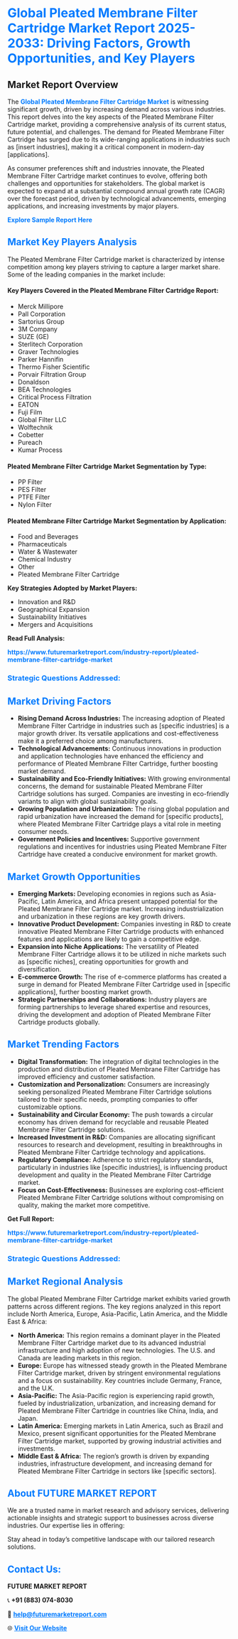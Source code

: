 <h1 style="color: #007BFF;">Global Pleated Membrane Filter Cartridge Market Report 2025-2033: Driving Factors, Growth Opportunities, and Key Players</h1>

<section id="overview">
<h2>Market Report Overview</h2>
<p>The <a href="https://www.futuremarketreport.com/industry-report/pleated-membrane-filter-cartridge-market" style="color: #007BFF; text-decoration: none;"><strong>Global Pleated Membrane Filter Cartridge Market</strong></a> is witnessing significant growth, driven by increasing demand across various industries. This report delves into the key aspects of the Pleated Membrane Filter Cartridge market, providing a comprehensive analysis of its current status, future potential, and challenges. The demand for Pleated Membrane Filter Cartridge has surged due to its wide-ranging applications in industries such as [insert industries], making it a critical component in modern-day [applications].</p>
<p>As consumer preferences shift and industries innovate, the Pleated Membrane Filter Cartridge market continues to evolve, offering both challenges and opportunities for stakeholders. The global market is expected to expand at a substantial compound annual growth rate (CAGR) over the forecast period, driven by technological advancements, emerging applications, and increasing investments by major players.</p>
</section>

<section id="overview">
<p><a href="https://www.futuremarketreport.com/request-sample/reportId=112320" style="color: #007BFF; text-decoration: none;"><strong>Explore Sample Report Here</strong></a></p>
</section>

<section id="key-players">
<h2 style="color: #007BFF;">Market Key Players Analysis</h2>
<p>The Pleated Membrane Filter Cartridge market is characterized by intense competition among key players striving to capture a larger market share. Some of the leading companies in the market include:</p>
<h4>Key Players Covered in the Pleated Membrane Filter Cartridge Report:</h4>
<ul><li>Merck Millipore</li><li>Pall Corporation</li><li>Sartorius Group</li><li>3M Company</li><li>SUZE (GE)</li><li>Sterlitech Corporation</li><li>Graver Technologies</li><li>Parker Hannifin</li><li>Thermo Fisher Scientific</li><li>Porvair Filtration Group</li><li>Donaldson</li><li>BEA Technologies</li><li>Critical Process Filtration</li><li>EATON</li><li>Fuji Film</li><li>Global Filter LLC</li><li>Wolftechnik</li><li>Cobetter</li><li>Pureach</li><li>Kumar Process</li></ul>
<h4>Pleated Membrane Filter Cartridge Market Segmentation by Type:</h4>
<ul><li>PP Filter</li><li>PES Filter</li><li>PTFE Filter</li><li>Nylon Filter</li></ul>

<h4>Pleated Membrane Filter Cartridge Market Segmentation by Application:</h4>
<ul><li>Food and Beverages</li><li>Pharmaceuticals</li><li>Water &amp; Wastewater</li><li>Chemical Industry</li><li>Other</li><li>Pleated Membrane Filter Cartridge</li></ul>
<p><strong>Key Strategies Adopted by Market Players:</strong></p>
<ul>
<li>Innovation and R&D</li>
<li>Geographical Expansion</li>
<li>Sustainability Initiatives</li>
<li>Mergers and Acquisitions</li>
</ul>
</section>

<section>
<p><strong>Read Full Analysis: </strong></p><a href="https://www.futuremarketreport.com/industry-report/pleated-membrane-filter-cartridge-market" style="color: #007BFF; text-decoration: none;"><strong>https://www.futuremarketreport.com/industry-report/pleated-membrane-filter-cartridge-market</strong></a>
<h3 style="color: #007BFF;">Strategic Questions Addressed:</h3>
</section>

<section id="driving-factors">
<h2 style="color: #007BFF;">Market Driving Factors</h2>
<ul>
<li><strong>Rising Demand Across Industries:</strong> The increasing adoption of Pleated Membrane Filter Cartridge in industries such as [specific industries] is a major growth driver. Its versatile applications and cost-effectiveness make it a preferred choice among manufacturers.</li>
<li><strong>Technological Advancements:</strong> Continuous innovations in production and application technologies have enhanced the efficiency and performance of Pleated Membrane Filter Cartridge, further boosting market demand.</li>
<li><strong>Sustainability and Eco-Friendly Initiatives:</strong> With growing environmental concerns, the demand for sustainable Pleated Membrane Filter Cartridge solutions has surged. Companies are investing in eco-friendly variants to align with global sustainability goals.</li>
<li><strong>Growing Population and Urbanization:</strong> The rising global population and rapid urbanization have increased the demand for [specific products], where Pleated Membrane Filter Cartridge plays a vital role in meeting consumer needs.</li>
<li><strong>Government Policies and Incentives:</strong> Supportive government regulations and incentives for industries using Pleated Membrane Filter Cartridge have created a conducive environment for market growth.</li>
</ul>
</section>

<section id="growth-opportunities">
<h2 style="color: #007BFF;">Market Growth Opportunities</h2>
<ul>
<li><strong>Emerging Markets:</strong> Developing economies in regions such as Asia-Pacific, Latin America, and Africa present untapped potential for the Pleated Membrane Filter Cartridge market. Increasing industrialization and urbanization in these regions are key growth drivers.</li>
<li><strong>Innovative Product Development:</strong> Companies investing in R&D to create innovative Pleated Membrane Filter Cartridge products with enhanced features and applications are likely to gain a competitive edge.</li>
<li><strong>Expansion into Niche Applications:</strong> The versatility of Pleated Membrane Filter Cartridge allows it to be utilized in niche markets such as [specific niches], creating opportunities for growth and diversification.</li>
<li><strong>E-commerce Growth:</strong> The rise of e-commerce platforms has created a surge in demand for Pleated Membrane Filter Cartridge used in [specific applications], further boosting market growth.</li>
<li><strong>Strategic Partnerships and Collaborations:</strong> Industry players are forming partnerships to leverage shared expertise and resources, driving the development and adoption of Pleated Membrane Filter Cartridge products globally.</li>
</ul>
</section>

<section id="trending-factors">
<h2 style="color: #007BFF;">Market Trending Factors</h2>
<ul>
<li><strong>Digital Transformation:</strong> The integration of digital technologies in the production and distribution of Pleated Membrane Filter Cartridge has improved efficiency and customer satisfaction.</li>
<li><strong>Customization and Personalization:</strong> Consumers are increasingly seeking personalized Pleated Membrane Filter Cartridge solutions tailored to their specific needs, prompting companies to offer customizable options.</li>
<li><strong>Sustainability and Circular Economy:</strong> The push towards a circular economy has driven demand for recyclable and reusable Pleated Membrane Filter Cartridge solutions.</li>
<li><strong>Increased Investment in R&D:</strong> Companies are allocating significant resources to research and development, resulting in breakthroughs in Pleated Membrane Filter Cartridge technology and applications.</li>
<li><strong>Regulatory Compliance:</strong> Adherence to strict regulatory standards, particularly in industries like [specific industries], is influencing product development and quality in the Pleated Membrane Filter Cartridge market.</li>
<li><strong>Focus on Cost-Effectiveness:</strong> Businesses are exploring cost-efficient Pleated Membrane Filter Cartridge solutions without compromising on quality, making the market more competitive.</li>
</ul>
</section>

<section>
<p><strong>Get Full Report: </strong></p><a href="https://www.futuremarketreport.com/industry-report/pleated-membrane-filter-cartridge-market" style="color: #007BFF; text-decoration: none;"><strong>https://www.futuremarketreport.com/industry-report/pleated-membrane-filter-cartridge-market</strong></a>
<h3 style="color: #007BFF;">Strategic Questions Addressed:</h3>
</section>


<section id="regional-analysis">
<h2 style="color: #007BFF;">Market Regional Analysis</h2>
<p>The global Pleated Membrane Filter Cartridge market exhibits varied growth patterns across different regions. The key regions analyzed in this report include North America, Europe, Asia-Pacific, Latin America, and the Middle East & Africa:</p>
<ul>
<li><strong>North America:</strong> This region remains a dominant player in the Pleated Membrane Filter Cartridge market due to its advanced industrial infrastructure and high adoption of new technologies. The U.S. and Canada are leading markets in this region.</li>
<li><strong>Europe:</strong> Europe has witnessed steady growth in the Pleated Membrane Filter Cartridge market, driven by stringent environmental regulations and a focus on sustainability. Key countries include Germany, France, and the U.K.</li>
<li><strong>Asia-Pacific:</strong> The Asia-Pacific region is experiencing rapid growth, fueled by industrialization, urbanization, and increasing demand for Pleated Membrane Filter Cartridge in countries like China, India, and Japan.</li>
<li><strong>Latin America:</strong> Emerging markets in Latin America, such as Brazil and Mexico, present significant opportunities for the Pleated Membrane Filter Cartridge market, supported by growing industrial activities and investments.</li>
<li><strong>Middle East & Africa:</strong> The region’s growth is driven by expanding industries, infrastructure development, and increasing demand for Pleated Membrane Filter Cartridge in sectors like [specific sectors].</li>
</ul>
</section>

<footer>
<h2 style="color: #007BFF;">About FUTURE MARKET REPORT</h2>
<p>We are a trusted name in market research and advisory services, delivering actionable insights and strategic support to businesses across diverse industries. Our expertise lies in offering:</p>

<p>Stay ahead in today’s competitive landscape with our tailored research solutions.</p>

<h2 style="color: #007BFF;">Contact Us:</h2>
<p><strong>FUTURE MARKET REPORT</strong></p>
<p>📞 <strong>+91 (883) 074-8030</strong></p>
<p>📧 <strong><a href="mailto:help@futuremarketreport.com" style="color: #007BFF;">help@futuremarketreport.com</a></strong></p>
<p>🌐 <strong><a href="https://www.futuremarketreport.com/" style="color: #007BFF;">Visit Our Website</a></strong></p>
</footer>